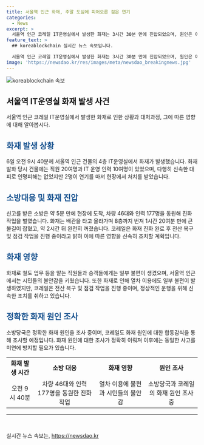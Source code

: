 ```yaml
---
title: 서울역 인근 화재, 주말 도심에 피어오른 검은 연기
categories:
  - News
excerpt: >
  서울역 인근 코레일 IT운영실에서 발생한 화재는 3시간 30분 만에 진압되었으며, 원인은 아직 파악 중이다. 인명피해는 없었지만 시민들의 불안감은 증가했다. 화재로 인해 일부 열차역에서 전산 장애로 승차권 조회와 발매, 환불 작업에 차질이 생겼으며, 복구 작업이 진행 중이다. 이에 따라 지하 전산실 화재로 서울역 주변 교통통제와 시민들의 불안감이 커졌으며, 코레일은 피해 상황에 대한 임시 복구 및 본복구 계획을 수립 중이다.
feature_text: >
  ## koreablockchain 실시간 뉴스 속보입니다.

  서울역 인근 코레일 IT운영실에서 발생한 화재는 3시간 30분 만에 진압되었으며, 원인은 아직 파악 중이다. 인명피해는 없었지만 시민들의 불안감은 증가했다. 화재로 인해 일부 열차역에서 전산 장애로 승차권 조회와 발매, 환불 작업에 차질이 생겼으며, 복구 작업이 진행 중이다. 이에 따라 지하 전산실 화재로 서울역 주변 교통통제와 시민들의 불안감이 커졌으며, 코레일은 피해 상황에 대한 임시 복구 및 본복구 계획을 수립 중이다.
image: 'https://newsdao.kr/res/images/meta/newsdao_breakingnews.jpg'
---
```


<p><img src="https://newsdao.kr/res/images/meta/newsdao_breakingnews.jpg" alt="koreablockchain 속보" /></p>

<h2 data-ke-size="size26">서울역 IT운영실 화재 발생 사건</h2>

<p data-ke-size="size16">서울역 인근 코레일 IT운영실에서 발생한 화재로 인한 상황과 대처과정, 그에 따른 영향에 대해 알아봅시다.</p>

<h2><span style="color: #1a5490;">화재 발생 상황</span></h2>

<p data-ke-size="size16">6일 오전 9시 40분께 서울역 인근 건물의 4층 IT운영실에서 화재가 발생했습니다. 화재 발화 당시 건물에는 직원 20여명과 IT 운영 인력 10여명이 있었으며, 다행히 신속한 대피로 인명피해는 없었지만 2명이 연기를 마셔 현장에서 처치를 받았습니다.</p>

<h2><span style="color: #1a5490;">소방대응 및 화재 진압</span></h2>

<p data-ke-size="size16">신고를 받은 소방은 약 5분 만에 현장에 도착, 차량 46대와 인력 177명을 동원해 진화 작업을 벌였습니다. 화재는 배관을 타고 올라가며 8층까지 번져 1시간 20여분 만에 큰 불길이 잡혔고, 약 2시간 뒤 완전히 꺼졌습니다. 코레일은 화재 진화 완료 후 전산 복구 및 점검 작업을 진행 중이라고 밝혀 이에 따른 영향을 신속히 조치할 계획입니다.</p>

<h2><span style="color: #1a5490;">화재 영향</span></h2>

<p data-ke-size="size16">화재로 철도 업무 등을 맡는 직원들과 승객들에게는 일부 불편이 생겼으며, 서울역 인근에서는 시민들의 불안감을 키웠습니다. 또한 화재로 인해 열차 이용에도 일부 불편이 발생하였지만, 코레일은 전산 복구 및 점검 작업을 진행 중이며, 정상적인 운행을 위해 신속한 조치를 취하고 있습니다.</p>

<h2><span style="color: #1a5490;">정확한 화재 원인 조사</span></h2>

<p data-ke-size="size16">소방당국은 정확한 화재 원인을 조사 중이며, 코레일도 화재 원인에 대한 합동감식을 통해 조사할 예정입니다. 화재 원인에 대한 조사가 정확히 이뤄져 이후에는 동일한 사고를 미연에 방지할 필요가 있습니다.</p>

<table>
  <tr>
    <td style="text-align: center; height: 17px;"><b>화재 발생 시간</b></td>
    <td style="text-align: center; height: 17px;"><b>소방 대응</b></td>
    <td style="text-align: center; height: 17px;"><b>화재 영향</b></td>
    <td style="text-align: center; height: 17px;"><b>원인 조사</b></td>
  </tr>
  <tr>
    <td style="text-align: center; height: 17px;">오전 9시 40분</td>
    <td style="text-align: center; height: 17px;">차량 46대와 인력 177명을 동원한 진화작업</td>
    <td style="text-align: center; height: 17px;">열차 이용에 불편과 시민들의 불안감</td>
    <td style="text-align: center; height: 17px;">소방당국과 코레일의 화재 원인 조사 중</td>
  </tr>
</table>

<hr>

<p data-ke-size="size16">&nbsp;</p>
실시간 뉴스 속보는, <a href="https://newsdao.kr" rel="dofollow">https://newsdao.kr</a>


